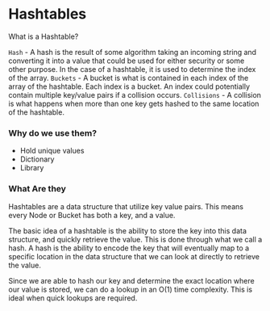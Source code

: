 # Hashtables
What is a Hashtable?

`Hash` - A hash is the result of some algorithm taking an incoming string and converting it into a value that could be used for either security or some other purpose. In the case of a hashtable, it is used to determine the index of the array.
`Buckets` - A bucket is what is contained in each index of the array of the hashtable. Each index is a bucket. An index could potentially contain multiple key/value pairs if a collision occurs.
`Collisions` - A collision is what happens when more than one key gets hashed to the same location of the hashtable.

### Why do we use them?
- Hold unique values
- Dictionary
- Library
    
### What Are they
Hashtables are a data structure that utilize key value pairs. This means every Node or Bucket has both a key, and a value.

The basic idea of a hashtable is the ability to store the key into this data structure, and quickly retrieve the value. This is done through what we call a hash. A hash is the ability to encode the key that will eventually map to a specific location in the data structure that we can look at directly to retrieve the value.

Since we are able to hash our key and determine the exact location where our value is stored, we can do a lookup in an O(1) time complexity. This is ideal when quick lookups are required.


